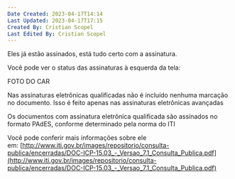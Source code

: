 ```yaml
---
Date Created: 2023-04-17T14:14
Last Updated: 2023-04-17T17:15
Created By: Cristian Scopel
Last Edited By: Cristian Scopel
---
```

  

Eles já estão assinados, está tudo certo com a assinatura.

Você pode ver o status das assinaturas à esquerda da tela:

  

FOTO DO CAR

Nas assinaturas eletrônicas qualificadas não é incluído nenhuma marcação no documento. Isso é feito apenas nas assinaturas eletrônicas avançadas

Os documentos com assinatura eletrônica qualificada são assinados no formato PAdES, conforme determinado pela norma do ITI

Você pode conferir mais informações sobre ele em: [http://www.iti.gov.br/images/repositorio/consulta-publica/encerradas/DOC-ICP-15.03_-_Versao_7.1_Consulta_Publica.pdf](http://www.iti.gov.br/images/repositorio/consulta-publica/encerradas/DOC-ICP-15.03_-_Versao_7.1_Consulta_Publica.pdf)